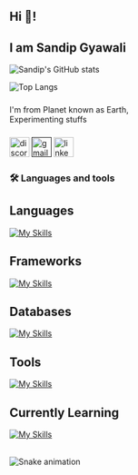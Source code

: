   ###
  <div>
    <h2>Hi 👋!</h2>
    <h2>I am Sandip Gyawali</h2>
  </div>


<div>
  
  ![Sandip's GitHub stats](https://github-readme-stats.vercel.app/api?username=SandipGyawali&show_icons=true&theme=dracula)

  ![Top Langs](https://github-readme-stats.vercel.app/api/top-langs/?username=SandipGyawali&layout=compact&theme=dracula)
  
</div>

###

<p align="left">I'm from Planet known as Earth,<br/>Experimenting stuffs</p>

###
<div>
    <a href="https://discordapp.com/users/discordapp.com/users/512619758966013962"><img src="https://img.shields.io/static/v1?message=Discord&logo=discord&label=&color=7289DA&logoColor=white&labelColor=&style=for-the-badge" height="35" alt="discord logo"  /></a>
    <a href=""><img src="https://img.shields.io/static/v1?message=Gmail&logo=gmail&label=&color=D14836&logoColor=white&labelColor=&style=for-the-badge" height="35" alt="gmail logo"  /></a>
    <a href="https://www.linkedin.com/in/sandip-gyawali-615681211/"><img src="https://img.shields.io/static/v1?message=LinkedIn&logo=linkedin&label=&color=0077B5&logoColor=white&labelColor=&style=for-the-badge" height="35" alt="linkedin logo"  /></a>
    
  </div>

###

<h3 align="left">🛠 Languages and tools</h3>
  
  ###
<h2>Languages</h2>

[![My Skills](https://skillicons.dev/icons?i=js,ts,java)](https://skillicons.dev)

<h2>Frameworks</h2>

[![My Skills](https://skillicons.dev/icons?i=express,react,redux,tailwind,selenium,spring)](https://skillicons.dev)

<h2>Databases</h2>

[![My Skills](https://skillicons.dev/icons?i=mongodb,postgres)](https://skillicons.dev)

<h2>Tools</h2>

[![My Skills](https://skillicons.dev/icons?i=vscode,docker,git,linux)](https://skillicons.dev)

###

<h2>Currently Learning</h2>

[![My Skills](https://skillicons.dev/icons?i=postgres)](https://skillicons.dev)



<br clear="both">

<img src="https://profile-readme-generator.com/assets/snake.svg" alt="Snake animation" />

###
